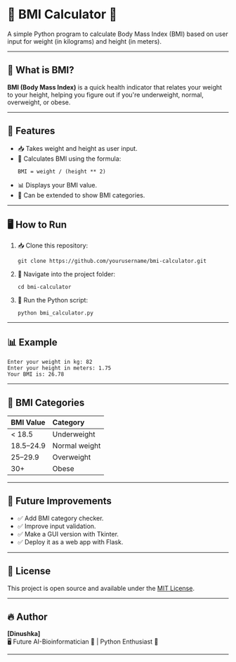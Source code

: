 # 📏 BMI Calculator 🧮

A simple Python program to calculate Body Mass Index (BMI) based on user input for weight (in kilograms) and height (in meters).

---

## 📌 What is BMI?

**BMI (Body Mass Index)** is a quick health indicator that relates your weight to your height, helping you figure out if you're underweight, normal, overweight, or obese.

---

## 🚀 Features

- 📥 Takes weight and height as user input.
- 🧮 Calculates BMI using the formula:
  ```
  BMI = weight / (height ** 2)
  ```
- 📊 Displays your BMI value.
- 📝 Can be extended to show BMI categories.

---

## 🖥️ How to Run

1. 📥 Clone this repository:
   ```
   git clone https://github.com/yourusername/bmi-calculator.git
   ```
2. 📂 Navigate into the project folder:
   ```
   cd bmi-calculator
   ```
3. 🏃 Run the Python script:
   ```
   python bmi_calculator.py
   ```

---

## 📊 Example

```
Enter your weight in kg: 82
Enter your height in meters: 1.75
Your BMI is: 26.78
```

---

## 📌 BMI Categories

| BMI Value | Category    |
|:------------|:----------------|
| < 18.5       | Underweight |
| 18.5–24.9  | Normal weight |
| 25–29.9     | Overweight |
| 30+         | Obese        |

---

## 📌 Future Improvements

- ✅ Add BMI category checker.
- ✅ Improve input validation.
- ✅ Make a GUI version with Tkinter.
- ✅ Deploy it as a web app with Flask.

---

## 📜 License

This project is open source and available under the [MIT License](LICENSE).

---

## 🔥 Author

**[Dinushka]**  
🖥️ Future AI-Bioinformatician 👑 | Python Enthusiast 🐍  

---
